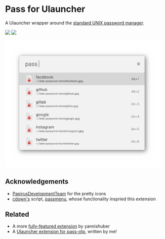
# Pass for Ulauncher

A Ulauncher wrapper around the [standard UNIX password manager](https://www.passwordstore.org/).

<p align="left">
<img src="https://img.shields.io/github/license/caraterra/pass-for-ulauncher?style=for-the-badge" />

<img src="https://img.shields.io/github/v/release/caraterra/pass-for-ulauncher?style=for-the-badge" />
</p>

![screenshot](./images/pass-for-ulauncher-trans-cropped.png)


## Acknowledgements

- [PapirusDevelopmentTeam](https://github.com/PapirusDevelopmentTeam/papirus-icon-theme) for the pretty icons
- [cdown's](https://github.com/cdown) script, [passmenu](https://git.zx2c4.com/password-store/tree/contrib/dmenu/passmenu), whose functionality inspried this extension
## Related

- A more [fully-featured extension](https://github.com/yannishuber/pass-ulauncher/blob/master/README.md) by yannishuber
- A [Ulauncher extension for pass-otp](https://github.com/caraterra/pass-otp-for-ulauncher), written by me!

